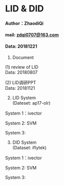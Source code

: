 # LID & DID

#### Author：ZhaodiQi
#### mail: zdqi0707@163.com
#### Data: 20181221

1. Document

  (1) review of LID \
      Data: 20180807
      
  (2) LID调研PPT\
      Data: 20181121

2. LID System\
  (Dateset: ap17-olr)
  
  System 1：ivector

  System 2: SVM

  System 3: 

3. DID System\
  (Dataset: iflytek)
  
  System 1：ivector

  System 2: SVM

  System 3: 
  
